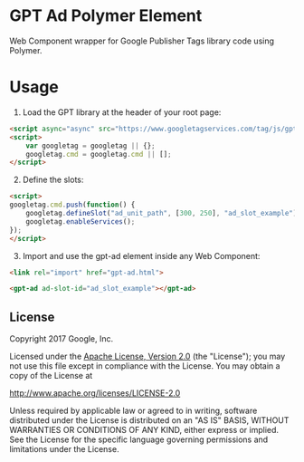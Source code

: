 # GPT Ad Polymer Element
Web Component wrapper for Google Publisher Tags library code using Polymer.

# Usage

1. Load the GPT library at the header of your root page:

```html
<script async="async" src="https://www.googletagservices.com/tag/js/gpt.js"></script>
<script>
    var googletag = googletag || {};
    googletag.cmd = googletag.cmd || [];
</script>
```

2. Define the slots:

```html
<script>
googletag.cmd.push(function() {
    googletag.defineSlot("ad_unit_path", [300, 250], "ad_slot_example").addService(googletag.pubads());
    googletag.enableServices();
});
</script>
```

3. Import and use the gpt-ad element inside any Web Component:

```html
<link rel="import" href="gpt-ad.html">
```
```html
<gpt-ad ad-slot-id="ad_slot_example"></gpt-ad>
```

## License

Copyright 2017 Google, Inc.

Licensed under the [Apache License, Version 2.0](LICENSE) (the "License");
you may not use this file except in compliance with the License. You may
obtain a copy of the License at

  http://www.apache.org/licenses/LICENSE-2.0

Unless required by applicable law or agreed to in writing, software
distributed under the License is distributed on an "AS IS" BASIS,
WITHOUT WARRANTIES OR CONDITIONS OF ANY KIND, either express or implied.
See the License for the specific language governing permissions and
limitations under the License.